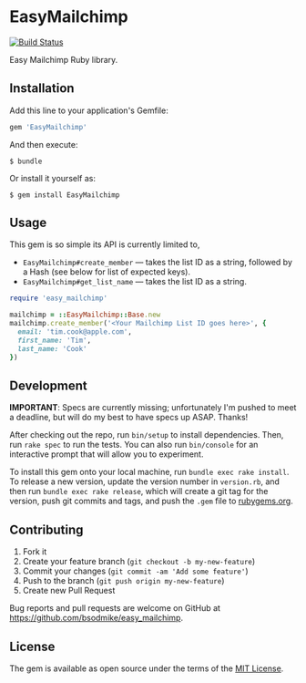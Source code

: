 # EasyMailchimp

[![Build Status](https://travis-ci.org/bsodmike/easy_mailchimp.svg?branch=master)](https://travis-ci.org/bsodmike/easy_mailchimp)

Easy Mailchimp Ruby library.

## Installation

Add this line to your application's Gemfile:

```ruby
gem 'EasyMailchimp'
```

And then execute:

    $ bundle

Or install it yourself as:

    $ gem install EasyMailchimp

## Usage

This gem is so simple its API is currently limited to,

* `EasyMailchimp#create_member` &mdash; takes the list ID as a string, followed
  by a Hash (see below for list of expected keys).
* `EasyMailchimp#get_list_name` &mdash; takes the list ID as a string.

```ruby
require 'easy_mailchimp'

mailchimp = ::EasyMailchimp::Base.new
mailchimp.create_member('<Your Mailchimp List ID goes here>', {
  email: 'tim.cook@apple.com',
  first_name: 'Tim',
  last_name: 'Cook'
})
```

## Development

**IMPORTANT**: Specs are currently missing; unfortunately I'm pushed to meet
a deadline, but will do my best to have specs up ASAP.  Thanks!

After checking out the repo, run `bin/setup` to install dependencies. Then, run `rake spec` to run the tests. You can also run `bin/console` for an interactive prompt that will allow you to experiment.

To install this gem onto your local machine, run `bundle exec rake install`. To release a new version, update the version number in `version.rb`, and then run `bundle exec rake release`, which will create a git tag for the version, push git commits and tags, and push the `.gem` file to [rubygems.org](https://rubygems.org).

## Contributing

1. Fork it
2. Create your feature branch (`git checkout -b my-new-feature`)
3. Commit your changes (`git commit -am 'Add some feature'`)
4. Push to the branch (`git push origin my-new-feature`)
5. Create new Pull Request

Bug reports and pull requests are welcome on GitHub at https://github.com/bsodmike/easy_mailchimp.


## License

The gem is available as open source under the terms of the [MIT License](http://opensource.org/licenses/MIT).

